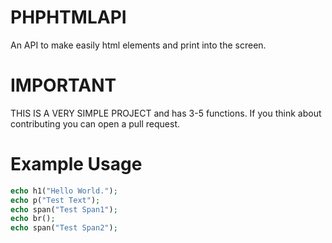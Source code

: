 # PHPHTMLAPI
An API to make easily html elements and print into the screen.

# IMPORTANT
THIS IS A VERY SIMPLE PROJECT and has 3-5 functions. If you think about contributing you can open a pull request.

# Example Usage

```php
echo h1("Hello World.");
echo p("Test Text");
echo span("Test Span1");
echo br();
echo span("Test Span2");
```